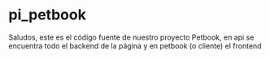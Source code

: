 # pi_petbook

Saludos, este es el código fuente de nuestro proyecto Petbook, en api se encuentra todo el backend de la página y en petbook (o cliente) el frontend
